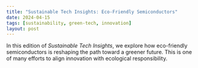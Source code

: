 ```yaml
---
title: "Sustainable Tech Insights: Eco-Friendly Semiconductors"
date: 2024-04-15
tags: [sustainability, green-tech, innovation]
layout: post
---
```


In this edition of *Sustainable Tech Insights*, we explore how eco-friendly semiconductors is reshaping the path toward a greener future. This is one of many efforts to align innovation with ecological responsibility.
